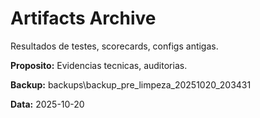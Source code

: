 ﻿# Artifacts Archive

Resultados de testes, scorecards, configs antigas.

**Proposito:** Evidencias tecnicas, auditorias.

**Backup:** backups\backup_pre_limpeza_20251020_203431

**Data:** 2025-10-20
